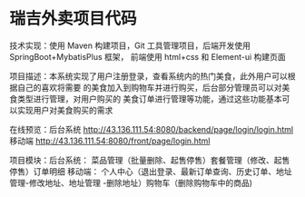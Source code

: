 # 瑞吉外卖项目代码

技术实现：使用 Maven 构建项目，Git 工具管理项目，后端开发使用 SpringBoot+MybatisPlus 框架，
前端使用 html+css 和 Element-ui 构建页面

项目描述：本系统实现了用户注册登录，查看系统内的热门美食，此外用户可以根据自己的喜欢将需要
的美食加入到购物车并进行购买，后台部分管理员可以对美食类型进行管理，对用户购买的
美食订单进行管理等功能，通过这些功能基本可以实现用户对美食购买的需求

在线预览：后台系统 http://43.136.111.54:8080/backend/page/login/login.html
移动端 http://43.136.111.54:8080/front/page/login.html

项目模块：后台系统： 菜品管理（批量删除、起售停售）套餐管理（修改、起售停售）订单明细
 移动端： 个人中心（退出登录、最新订单查询、历史订单、地址管理-修改地址、地址管理
-删除地址）购物车（删除购物车中的商品)
